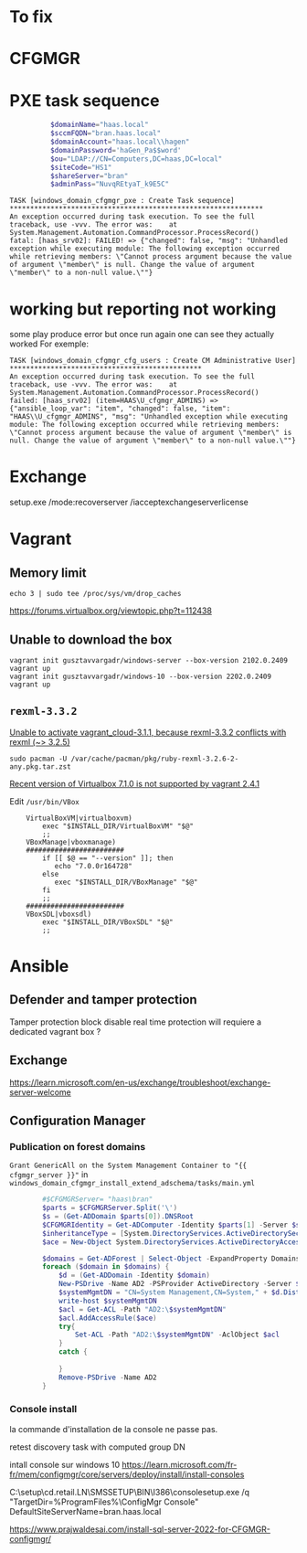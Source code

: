 
# To fix

# CFGMGR

# PXE task sequence
```powershell
          $domainName="haas.local"
          $sccmFQDN="bran.haas.local"
          $domainAccount="haas.local\\hagen"
          $domainPassword='haGen_Pa$$word'
          $ou="LDAP://CN=Computers,DC=haas,DC=local"
          $siteCode="HS1"
          $shareServer="bran"
          $adminPass="NuvqREtyaT_k9E5C"
```
```
TASK [windows_domain_cfgmgr_pxe : Create Task sequence] **************************************************************
An exception occurred during task execution. To see the full traceback, use -vvv. The error was:    at System.Management.Automation.CommandProcessor.ProcessRecord()
fatal: [haas_srv02]: FAILED! => {"changed": false, "msg": "Unhandled exception while executing module: The following exception occurred while retrieving members: \"Cannot process argument because the value of argument \"member\" is null. Change the value of argument \"member\" to a non-null value.\""}
```

# working but reporting not working
some play produce error but once run again one can see they actually worked
For exemple:
```
TASK [windows_domain_cfgmgr_cfg_users : Create CM Administrative User] ***********************************************
An exception occurred during task execution. To see the full traceback, use -vvv. The error was:    at System.Management.Automation.CommandProcessor.ProcessRecord()
failed: [haas_srv02] (item=HAAS\U_cfgmgr_ADMINS) => {"ansible_loop_var": "item", "changed": false, "item": "HAAS\\U_cfgmgr_ADMINS", "msg": "Unhandled exception while executing module: The following exception occurred while retrieving members: \"Cannot process argument because the value of argument \"member\" is null. Change the value of argument \"member\" to a non-null value.\""}
```

# Exchange

setup.exe /mode:recoverserver /iacceptexchangeserverlicense

# Vagrant

## Memory limit
```
echo 3 | sudo tee /proc/sys/vm/drop_caches
```
https://forums.virtualbox.org/viewtopic.php?t=112438

## Unable to download the box
```
vagrant init gusztavvargadr/windows-server --box-version 2102.0.2409
vagrant up
vagrant init gusztavvargadr/windows-10 --box-version 2202.0.2409
vagrant up
```

## `rexml-3.3.2`

[Unable to activate vagrant_cloud-3.1.1, because rexml-3.3.2 conflicts with rexml (~> 3.2.5)](https://github.com/hashicorp/vagrant/issues/13502)
```
sudo pacman -U /var/cache/pacman/pkg/ruby-rexml-3.2.6-2-any.pkg.tar.zst
```
[Recent version of Virtualbox 7.1.0 is not supported by vagrant 2.4.1](https://github.com/hashicorp/vagrant/issues/13501)

Edit `/usr/bin/VBox`
```
    VirtualBoxVM|virtualboxvm)
        exec "$INSTALL_DIR/VirtualBoxVM" "$@"
        ;;
    VBoxManage|vboxmanage)
    ########################
        if [[ $@ == "--version" ]]; then
           echo "7.0.0r164728"
        else
           exec "$INSTALL_DIR/VBoxManage" "$@"
        fi
        ;;
    ########################
    VBoxSDL|vboxsdl)
        exec "$INSTALL_DIR/VBoxSDL" "$@"
        ;;
```

# Ansible

## Defender and tamper protection
Tamper protection block disable real time protection will requiere a dedicated vagrant box ?


## Exchange

https://learn.microsoft.com/en-us/exchange/troubleshoot/exchange-server-welcome


## Configuration Manager

### Publication on forest domains

`Grant GenericAll on the System Management Container to "{{ cfgmgr_server }}"`
in `windows_domain_cfgmgr_install_extend_adschema/tasks/main.yml`

```powershell
        #$CFGMGRServer= "haas\bran"
        $parts = $CFGMGRServer.Split('\')
        $s = (Get-ADDomain $parts[0]).DNSRoot
        $CFGMGRIdentity = Get-ADComputer -Identity $parts[1] -Server $s
        $inheritanceType = [System.DirectoryServices.ActiveDirectorySecurityInheritance] "All"
        $ace = New-Object System.DirectoryServices.ActiveDirectoryAccessRule $CFGMGRIdentity.SID, "GenericAll", "Allow", $inheritanceType

        $domains = Get-ADForest | Select-Object -ExpandProperty Domains   
        foreach ($domain in $domains) {   
            $d = (Get-ADDomain -Identity $domain) 
            New-PSDrive -Name AD2 -PSProvider ActiveDirectory -Server $d.DNSRoot -root "//RootDSE/"     
            $systemMgmtDN = "CN=System Management,CN=System," + $d.DistinguishedName  
            write-host $systemMgmtDN  
            $acl = Get-ACL -Path "AD2:\$systemMgmtDN" 
            $acl.AddAccessRule($ace) 
            try{ 
                Set-ACL -Path "AD2:\$systemMgmtDN" -AclObject $acl  
            }    
            catch {
              
            }
            Remove-PSDrive -Name AD2
        }
```


### Console install

la commande d'installation de la console ne passe pas.

retest discovery task with computed group DN

intall console sur windows 10
https://learn.microsoft.com/fr-fr/mem/configmgr/core/servers/deploy/install/install-consoles

C:\setup\cd.retail.LN\SMSSETUP\BIN\I386\consolesetup.exe /q "TargetDir=%ProgramFiles%\ConfigMgr Console" DefaultSiteServerName=bran.haas.local


https://www.prajwaldesai.com/install-sql-server-2022-for-CFGMGR-configmgr/



